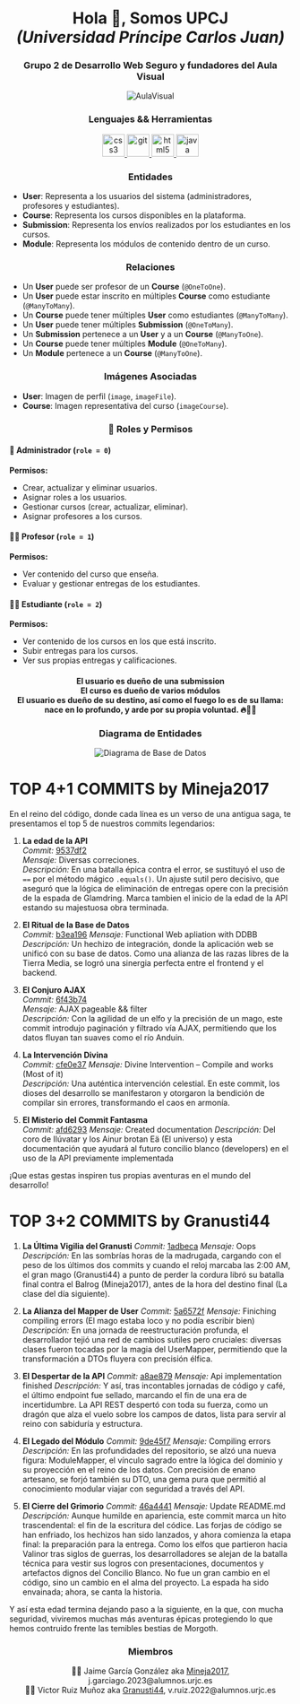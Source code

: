 <h1 align="center">Hola 👋, Somos UPCJ</br><i>(Universidad Príncipe Carlos Juan)</i></h1>
<h3 align="center">Grupo 2 de Desarrollo Web Seguro y fundadores del Aula Visual</h3>


<div align="center">
  <img src="https://github.com/DWS-2025/project-grupo-2/blob/main/content/images/logoAulaVisual.svg" alt="AulaVisual"/>
</div>  

<h3 align="center">Lenguajes && Herramientas</h3>
<p align="center"> 
  <a href="https://www.w3schools.com/css/" target="_blank" rel="noreferrer"> <img src="https://raw.githubusercontent.com/devicons/devicon/master/icons/css3/css3-original-wordmark.svg" alt="css3" width="40" height="40"/> </a> 
  <a href="https://git-scm.com/" target="_blank" rel="noreferrer"> <img src="https://www.vectorlogo.zone/logos/git-scm/git-scm-icon.svg" alt="git" width="40" height="40"/> </a> 
  <a href="https://www.w3.org/html/" target="_blank" rel="noreferrer"> <img src="https://raw.githubusercontent.com/devicons/devicon/master/icons/html5/html5-original-wordmark.svg" alt="html5" width="40" height="40"/> </a> 
  <a href="https://www.java.com" target="_blank" rel="noreferrer"> <img src="https://raw.githubusercontent.com/devicons/devicon/master/icons/java/java-original.svg" alt="java" width="40" height="40"/> </a> 
</p>

<h3 align="center">Entidades</h3>
<ul>
  <li><strong>User</strong>: Representa a los usuarios del sistema (administradores, profesores y estudiantes).</li>
  <li><strong>Course</strong>: Representa los cursos disponibles en la plataforma.</li>
  <li><strong>Submission</strong>: Representa los envíos realizados por los estudiantes en los cursos.</li>
  <li><strong>Module</strong>: Representa los módulos de contenido dentro de un curso.</li>
</ul>

<h3 align="center">Relaciones</h3>
<ul>
  <li>Un <strong>User</strong> puede ser profesor de un <strong>Course</strong> (<code>@OneToOne</code>).</li>
  <li>Un <strong>User</strong> puede estar inscrito en múltiples <strong>Course</strong> como estudiante (<code>@ManyToMany</code>).</li>
  <li>Un <strong>Course</strong> puede tener múltiples <strong>User</strong> como estudiantes (<code>@ManyToMany</code>).</li>
  <li>Un <strong>User</strong> puede tener múltiples <strong>Submission</strong> (<code>@OneToMany</code>).</li>
  <li>Un <strong>Submission</strong> pertenece a un <strong>User</strong> y a un <strong>Course</strong> (<code>@ManyToOne</code>).</li>
  <li>Un <strong>Course</strong> puede tener múltiples <strong>Module</strong> (<code>@OneToMany</code>).</li>
  <li>Un <strong>Module</strong> pertenece a un <strong>Course</strong> (<code>@ManyToOne</code>).</li>
</ul>

<h3 align="center">Imágenes Asociadas</h3>
<ul>
  <li><strong>User</strong>: Imagen de perfil (<code>image</code>, <code>imageFile</code>).</li>
  <li><strong>Course</strong>: Imagen representativa del curso (<code>imageCourse</code>).</li>
</ul>

<h3 align="center">🎯 Roles y Permisos</h3>

#### 👑 Administrador (`role = 0`)
**Permisos:**
- Crear, actualizar y eliminar usuarios.
- Asignar roles a los usuarios.
- Gestionar cursos (crear, actualizar, eliminar).
- Asignar profesores a los cursos.

#### 👨‍🏫 Profesor (`role = 1`)
**Permisos:**
- Ver contenido del curso que enseña.
- Evaluar y gestionar entregas de los estudiantes.

#### 👨‍🎓 Estudiante (`role = 2`)
**Permisos:**
- Ver contenido de los cursos en los que está inscrito.
- Subir entregas para los cursos.
- Ver sus propias entregas y calificaciones.

<h4 align="center">El usuario es dueño de una submission<br/>
El curso es dueño de varios módulos<br/>
El usuario es dueño de su destino, así como el fuego lo es de su llama: nace en lo profundo, y arde por su propia voluntad. 🔥🧙‍♂️

</h4>

<h3 align="center">Diagrama de Entidades</h3>
<div align="center">
  <img src="https://github.com/DWS-2025/project-grupo-2/blob/main/content/diagrams/Database_Diagram.svg" alt="Diagrama de Base de Datos"/>
</div>

# TOP 4+1 COMMITS by Mineja2017

En el reino del código, donde cada línea es un verso de una antigua saga, te presentamos el top 5 de nuestros commits legendarios:

1. **La edad de la API**  
   *Commit:* [9537df2](https://github.com/DWS-2025/project-grupo-2/commit/9537df222fd5989173f697be5d7166ab903db266#diff-f5bcc571ffc6d7e94042ed98e6d3bd30e3e82e550a31b607ee4fee5829aab980)  
   *Mensaje:* Diversas correciones.  
   *Descripción:* En una batalla épica contra el error, se sustituyó el uso de `==` por el método mágico `.equals()`. Un ajuste sutil pero decisivo, que aseguró que la lógica de eliminación de entregas opere con la precisión de la espada de Glamdring. Marca tambien el                    inicio de la edad de la API estando su majestuosa obra terminada. 

2. **El Ritual de la Base de Datos**  
   *Commit:* [b3ea196](https://github.com/DWS-2025/project-grupo-2/commit/b3ea196586f7ae0b8923ee5c532e4e55e9d7c94f) 
   *Mensaje:* Functional Web apliation with DDBB  
   *Descripción:* Un hechizo de integración, donde la aplicación web se unificó con su base de datos. Como una alianza de las razas libres de la Tierra Media, se logró una sinergia perfecta entre el frontend y el backend.

3. **El Conjuro AJAX**  
   *Commit:* [6f43b74](https://github.com/DWS-2025/project-grupo-2/commit/6f43b74b702b7ad4042f506afabc0c057d767bb9)  
   *Mensaje:* AJAX pageable && filter  
   *Descripción:* Con la agilidad de un elfo y la precisión de un mago, este commit introdujo paginación y filtrado vía AJAX, permitiendo que los datos fluyan tan suaves como el río Anduin.

4. **La Intervención Divina**  
   *Commit:* [cfe0e37](https://github.com/DWS-2025/project-grupo-2/commit/cfe0e37dfe3751076ef951a45c00be537778b203) 
   *Mensaje:* Divine Intervention – Compile and works (Most of it)  
   *Descripción:* Una auténtica intervención celestial. En este commit, los dioses del desarrollo se manifestaron y otorgaron la bendición de compilar sin errores, transformando el caos en armonía.

5. **El Misterio del Commit Fantasma**  
   *Commit:* [afd6293](https://github.com/DWS-2025/project-grupo-2/commit/afd6293dbf3e9724b8c00e87530d7e174dc9d558) 
   *Mensaje:* Created documentation 
   *Descripción:* Del coro de Ilúvatar y los Ainur brotan Eä (El universo) y esta documentación que ayudará al futuro concilio blanco (developers) en el uso de la API previamente implementada 

¡Que estas gestas inspiren tus propias aventuras en el mundo del desarrollo!

# TOP 3+2 COMMITS by Granusti44

1. **La Última Vigilia del Granusti**
   *Commit:* [1adbeca](https://github.com/DWS-2025/project-grupo-2/commit/1adbeca4af5137a1ab7ce8d7c2250a28628162b2)
   *Mensaje:* Oops
   *Descripción:* En las sombrías horas de la madrugada, cargando con el peso de los últimos dos commits y cuando el reloj marcaba las 2:00 AM, el gran mago (Granusti44) a punto de perder la cordura libró su batalla final contra el Balrog (Mineja2017), antes de la hora del destino final (La clase del día siguiente).

2. **La Alianza del Mapper de User**
   *Commit:* [5a6572f](https://github.com/DWS-2025/project-grupo-2/commit/5a6572f7a087b14d4d1f2fffa1712bd74279ac46)
   *Mensaje:* Finiching compiling errors (El mago estaba loco y no podía escribir bien)
   *Descripción:* En una jornada de reestructuración profunda, el desarrollador tejió una red de cambios sutiles pero cruciales: diversas clases fueron tocadas por la magia del UserMapper, permitiendo que la transformación a DTOs fluyera con precisión élfica.

3. **El Despertar de la API**
   *Commit:* [a8ae879](https://github.com/DWS-2025/project-grupo-2/commit/a8ae879f88e0253013b2da258453d43426e4c27a)
   *Mensaje:* Api implementation finished
   *Descripción:* Y así, tras incontables jornadas de código y café, el último endpoint fue sellado, marcando el fin de una era de incertidumbre. La API REST despertó con toda su fuerza, como un dragón que alza el vuelo sobre los campos de datos, lista para servir al reino con sabiduría y estructura.

4. **El Legado del Módulo**
   *Commit:* [9de45f7](https://github.com/DWS-2025/project-grupo-2/commit/9de45f7d9e3aa9f398c99997778497308e6e4e99)
   *Mensaje:* Compiling errors
   *Descripción:* En las profundidades del repositorio, se alzó una nueva figura: ModuleMapper, el vínculo sagrado entre la lógica del dominio y su proyección en el reino de los datos. Con precisión de enano artesano, se forjó también su DTO, una gema pura que permitió al conocimiento modular viajar con seguridad a través del API.

5. **El Cierre del Grimorio**
   *Commit:* [46a4441](https://github.com/DWS-2025/project-grupo-2/commit/46a44414f2aee4d5eba99a43239ffc480c53be58)
   *Mensaje:* Update README.md
   *Descripción:* Aunque humilde en apariencia, este commit marca un hito trascendental: el fin de la escritura del códice. Las forjas de código se han enfriado, los hechizos han sido lanzados, y ahora comienza la etapa final: la preparación para la entrega.
Como los elfos que partieron hacia Valinor tras siglos de guerras, los desarrolladores se alejan de la batalla técnica para vestir sus logros con presentaciones, documentos y artefactos dignos del Concilio Blanco.
No fue un gran cambio en el código, sino un cambio en el alma del proyecto. La espada ha sido envainada; ahora, se canta la historia.

Y así esta edad termina dejando paso a la siguiente, en la que, con mucha seguridad, viviremos muchas más aventuras épicas protegiendo lo que hemos contruido frente las temibles bestias de Morgoth.

<h3 align="center">Miembros</h3>
<div align="center">
  👨‍🎓 Jaime García González aka <a href="https://github.com/Mineja2017">Mineja2017</a>, j.garciago.2023@alumnos.urjc.es<br/>
  👨‍🎓 Victor Ruiz Muñoz aka <a href="https://github.com/Gransuti44">Granusti44</a>, v.ruiz.2022@alumnos.urjc.es
</div>
